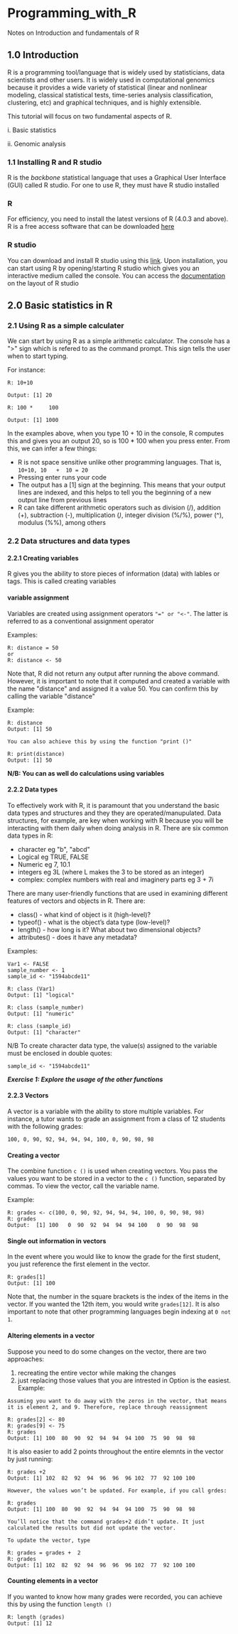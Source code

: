# Programming_with_R
Notes on Introduction and fundamentals of R

## 1.0 Introduction
R is a programming tool/language that is widely used by statisticians, data scientists and other users. It is widely used in computational genomics because it provides a wide variety of statistical (linear and nonlinear modeling, classical statistical tests, time-series analysis classification, clustering, etc) and graphical techniques, and is highly extensible.

This tutorial will focus on two fundamental aspects of R.

i. Basic statistics

ii. Genomic analysis

### 1.1 Installing R and R studio
R is the *backbone* statistical language that uses a Graphical User Interface (GUI) called R studio. For one to use R, they must have R studio installed

### R
For efficiency, you need to install the latest versions of R (4.0.3 and above). R is a free access software that can be downloaded [here](https://cran.rstudio.com/)

### R studio
You can download and install R studio using this [link](http://www.rstudio.com/). Upon installation, you can start using R by opening/starting R studio which gives you an interactive medium called the console. You can access the [documentation](https://support.rstudio.com/hc/en-us/categories/200035113-Documentation) on the layout of R studio

## 2.0 Basic statistics in R
### 2.1 Using R as a simple calculater
We can start by using R as a simple arithmetic calculator. The console has a ">" sign which is refered to as the command prompt. This sign tells the user when to start typing.

For instance:
```
R: 10+10

Output: [1] 20

R: 100 *     100

Output: [1] 1000
```

In the examples above, when you type 10 + 10 in the console, R computes this and gives you an output 20, so is 100 * 100 when you press enter. From this, we can infer a few things:
- R is not space sensitive unlike other programming languages. That is, `10+10, 10   +  10 = 20`
- Pressing enter runs your code
- The output has a [1] sign at the beginning. This means that your output lines are indexed, and this helps to tell you the beginning of a new output line from previous lines
- R can take different arithmetic operators such as division (/), addition (+), subtraction (-), multiplication (*)*, integer division (%/%), power (^), modulus (%%), among others

### 2.2 Data structures and data types

#### 2.2.1 Creating variables

R gives you the ability to store pieces of information (data) with lables or tags. This is called creating variables

#### variable assignment
Variables are created using assignment operators `"=" or "<-"`. The latter is referred to as a conventional assignment operator

Examples:
```
R: distance = 50
or
R: distance <- 50
```
Note that, R did not return any output after running the above command. However, it is important to note that it computed and created a variable with the name "distance" and assigned it a value 50. You can confirm this by calling the variable "distance"

Example:
```
R: distance
Output: [1] 50

You can also achieve this by using the function "print ()"

R: print(distance)
Output: [1] 50
```
**N/B: You can as well do calculations using variables**

#### 2.2.2 Data types

To effectively work with R, it is paramount that you understand the basic data types and structures and they they are operated/manupulated. Data structures, for example, are key when working with R because you will be interacting with them daily when doing analysis in R. 
There are six common data types in R:

- character eg "b", "abcd"
- Logical eg TRUE, FALSE
- Numeric eg 7, 10.1
- integers eg 3L (where L makes the 3 to be stored as an integer)
- complex: complex numbers with real and imaginery parts eg 3 + 7i

There are many user-friendly functions that are used in examining different features of vectors and objects in R.
There are:

- class() - what kind of object is it (high-level)?
- typeof() - what is the object’s data type (low-level)?
- length() - how long is it? What about two dimensional objects?
- attributes() - does it have any metadata?

Examples:
```
Var1 <- FALSE
sample_number <- 1
sample_id <- "1594abcde11"

R: class (Var1)
Output: [1] "logical"

R: class (sample_number)
Output: [1] "numeric"

R: class (sample_id)
Output: [1] "character"
```

N/B To create character data type, the value(s) assigned to the variable must be enclosed in double quotes:

`sample_id <- "1594abcde11"`

***Exercise 1: Explore the usage of the other functions***

#### 2.2.3 Vectors

A vector is a variable with the ability to store multiple variables. For instance, a tutor wants to grade an assignment from a class of 12 students with the following grades: 

`100, 0, 90, 92, 94, 94, 94, 100, 0, 90, 98, 98`

#### Creating a vector

The combine function `c ()` is used when creating vectors. You pass the values you want to be stored in a vector to the `c ()` function, separated by commas. To view the vector, call the variable name.

Example:
```
R: grades <- c(100, 0, 90, 92, 94, 94, 94, 100, 0, 90, 98, 98)
R: grades
Output:  [1] 100   0  90  92  94  94  94 100   0  90  98  98
```
#### Single out information in vectors

In the event where you would like to know the grade for the first student, you just reference the first element in the vector.
```
R: grades[1]
Output: [1] 100
```
Note that, the number in the square brackets is the index of the items in the vector. If you wanted the 12th item, you would write `grades[12]`. It is also important to note that other programming languages begin indexing at `0 not 1`.

#### Altering elements in a vector

Suppose you need to do some changes on the vector, there are two approaches:
1. recreating the entire vector while making the changes
2. just replacing those values that you are intrested in
Option is the easiest.
Example:
```
Assuming you want to do away with the zeros in the vector, that means it is element 2, and 9. Therefore, replace through reassignment

R: grades[2] <- 80
R: grades[9] <- 75
R: grades
Output: [1] 100  80  90  92  94  94  94 100  75  90  98  98
```
It is also easier to add 2 points throughout the entire elemnts in the vector by just running:

```
R: grades +2
Output: [1] 102  82  92  94  96  96  96 102  77  92 100 100

However, the values won’t be updated. For example, if you call grdes:

R: grades
Output: [1] 100  80  90  92  94  94  94 100  75  90  98  98

You’ll notice that the command grades+2 didn’t update. It just calculated the results but did not update the vector.

To update the vector, type

R: grades = grades +  2
R: grades
Output: [1] 102  82  92  94  96  96  96 102  77  92 100 100
```

#### Counting elements in a vector

If you wanted to know how many grades were recorded, you can achieve this by using the function `length ()`

```
R: length (grades)
Output: [1] 12
```







